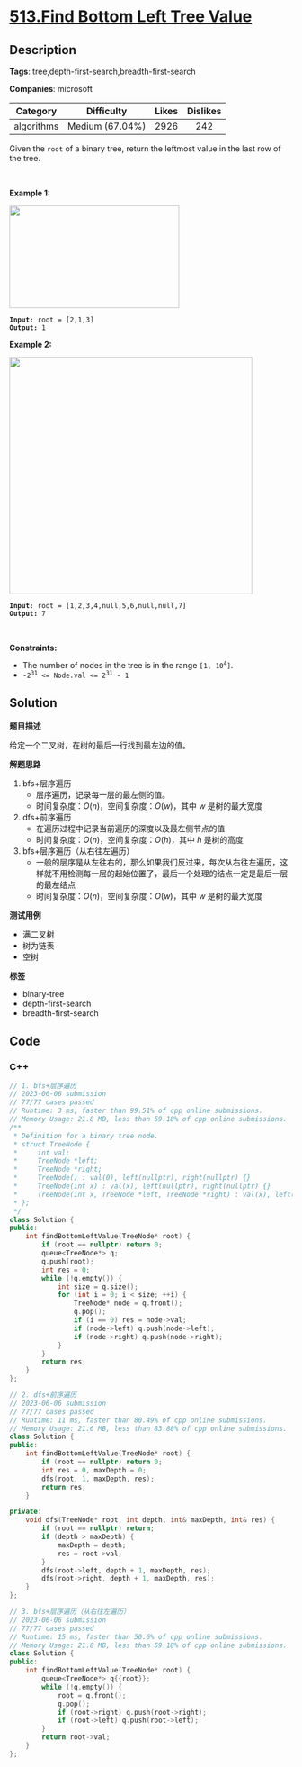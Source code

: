 # [513.Find Bottom Left Tree Value](https://leetcode.com/problems/find-bottom-left-tree-value/description/)

## Description

**Tags**: tree,depth-first-search,breadth-first-search

**Companies**: microsoft

|  Category  |   Difficulty    | Likes | Dislikes |
| :--------: | :-------------: | :---: | :------: |
| algorithms | Medium (67.04%) | 2926  |   242    |

<p>Given the <code>root</code> of a binary tree, return the leftmost value in the last row of the tree.</p>
<p>&nbsp;</p>
<p><strong class="example">Example 1:</strong></p>
<img alt="" src="https://assets.leetcode.com/uploads/2020/12/14/tree1.jpg" style="width: 302px; height: 182px;" />
<pre><code><strong>Input:</strong> root = [2,1,3]
<strong>Output:</strong> 1</code></pre>
<p><strong class="example">Example 2:</strong></p>
<img alt="" src="https://assets.leetcode.com/uploads/2020/12/14/tree2.jpg" style="width: 432px; height: 421px;" />
<pre><code><strong>Input:</strong> root = [1,2,3,4,null,5,6,null,null,7]
<strong>Output:</strong> 7</code></pre>
<p>&nbsp;</p>
<p><strong>Constraints:</strong></p>
<ul>
  <li>The number of nodes in the tree is in the range <code>[1, 10<sup>4</sup>]</code>.</li>
  <li><code>-2<sup>31</sup> &lt;= Node.val &lt;= 2<sup>31</sup> - 1</code></li>
</ul>

## Solution

**题目描述**

给定一个二叉树，在树的最后一行找到最左边的值。

**解题思路**

1. bfs+层序遍历
   - 层序遍历，记录每一层的最左侧的值。
   - 时间复杂度：$O(n)$，空间复杂度：$O(w)$，其中 $w$ 是树的最大宽度
2. dfs+前序遍历
   - 在遍历过程中记录当前遍历的深度以及最左侧节点的值
   - 时间复杂度：$O(n)$，空间复杂度：$O(h)$，其中 $h$ 是树的高度
3. bfs+层序遍历（从右往左遍历）
   - 一般的层序是从左往右的，那么如果我们反过来，每次从右往左遍历，这样就不用检测每一层的起始位置了，最后一个处理的结点一定是最后一层的最左结点
   - 时间复杂度：$O(n)$，空间复杂度：$O(w)$，其中 $w$ 是树的最大宽度

**测试用例**

- 满二叉树
- 树为链表
- 空树

**标签**

- binary-tree
- depth-first-search
- breadth-first-search

<!-- code start -->
## Code

### C++

```cpp
// 1. bfs+层序遍历
// 2023-06-06 submission
// 77/77 cases passed
// Runtime: 3 ms, faster than 99.51% of cpp online submissions.
// Memory Usage: 21.8 MB, less than 59.18% of cpp online submissions.
/**
 * Definition for a binary tree node.
 * struct TreeNode {
 *     int val;
 *     TreeNode *left;
 *     TreeNode *right;
 *     TreeNode() : val(0), left(nullptr), right(nullptr) {}
 *     TreeNode(int x) : val(x), left(nullptr), right(nullptr) {}
 *     TreeNode(int x, TreeNode *left, TreeNode *right) : val(x), left(left), right(right) {}
 * };
 */
class Solution {
public:
    int findBottomLeftValue(TreeNode* root) {
        if (root == nullptr) return 0;
        queue<TreeNode*> q;
        q.push(root);
        int res = 0;
        while (!q.empty()) {
            int size = q.size();
            for (int i = 0; i < size; ++i) {
                TreeNode* node = q.front();
                q.pop();
                if (i == 0) res = node->val;
                if (node->left) q.push(node->left);
                if (node->right) q.push(node->right);
            }
        }
        return res;
    }
};
```

```cpp
// 2. dfs+前序遍历
// 2023-06-06 submission
// 77/77 cases passed
// Runtime: 11 ms, faster than 80.49% of cpp online submissions.
// Memory Usage: 21.6 MB, less than 83.88% of cpp online submissions.
class Solution {
public:
    int findBottomLeftValue(TreeNode* root) {
        if (root == nullptr) return 0;
        int res = 0, maxDepth = 0;
        dfs(root, 1, maxDepth, res);
        return res;
    }

private:
    void dfs(TreeNode* root, int depth, int& maxDepth, int& res) {
        if (root == nullptr) return;
        if (depth > maxDepth) {
            maxDepth = depth;
            res = root->val;
        }
        dfs(root->left, depth + 1, maxDepth, res);
        dfs(root->right, depth + 1, maxDepth, res);
    }
};
```

```cpp
// 3. bfs+层序遍历（从右往左遍历）
// 2023-06-06 submission
// 77/77 cases passed
// Runtime: 15 ms, faster than 50.6% of cpp online submissions.
// Memory Usage: 21.8 MB, less than 59.18% of cpp online submissions.
class Solution {
public:
    int findBottomLeftValue(TreeNode* root) {
        queue<TreeNode*> q{{root}};
        while (!q.empty()) {
            root = q.front();
            q.pop();
            if (root->right) q.push(root->right);
            if (root->left) q.push(root->left);
        }
        return root->val;
    }
};
```

<!-- code end -->
